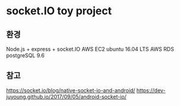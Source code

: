 # socket.IO toy project

##  환경
Node.js + express + socket.IO
AWS EC2 ubuntu 16.04 LTS
AWS RDS postgreSQL 9.6

##  참고
https://socket.io/blog/native-socket-io-and-android/
https://dev-juyoung.github.io/2017/09/05/android-socket-io/
